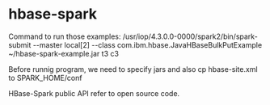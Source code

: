 # hbase-spark


Command to run those examples:
/usr/iop/4.3.0.0-0000/spark2/bin/spark-submit --master local[2] --class com.ibm.hbase.JavaHBaseBulkPutExample ~/hbase-spark-example.jar t3 c3

Before runnig program, we need to specify jars and also cp hbase-site.xml to SPARK_HOME/conf


HBase-Spark public API refer to open source code.
